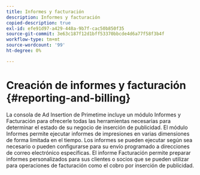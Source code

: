 ```yaml
---
title: Informes y facturación
description: Informes y facturación
copied-description: true
exl-id: efe91d97-a429-448a-9b7f-cac50b850f35
source-git-commit: 3e63c187f12d1bff53370bbcde4d6a77f58f3b4f
workflow-type: tm+mt
source-wordcount: '99'
ht-degree: 0%

---
```


# Creación de informes y facturación {#reporting-and-billing}

La consola de Ad Insertion de Primetime incluye un módulo Informes y Facturación para ofrecerle todas las herramientas necesarias para determinar el estado de su negocio de inserción de publicidad. El módulo Informes permite ejecutar informes de impresiones en varias dimensiones de forma limitada en el tiempo. Los informes se pueden ejecutar según sea necesario o pueden configurarse para su envío programado a direcciones de correo electrónico específicas. El informe Facturación permite preparar informes personalizados para sus clientes o socios que se pueden utilizar para operaciones de facturación como el cobro por inserción de publicidad.
